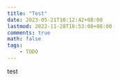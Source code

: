 ```yaml
---
title: "Test"
date: 2023-05-21T10:12:42+08:00
lastmod: 2022-11-28T16:53:08+08:00
comments: true
math: false
tags:
    - TODO
---
```


test
